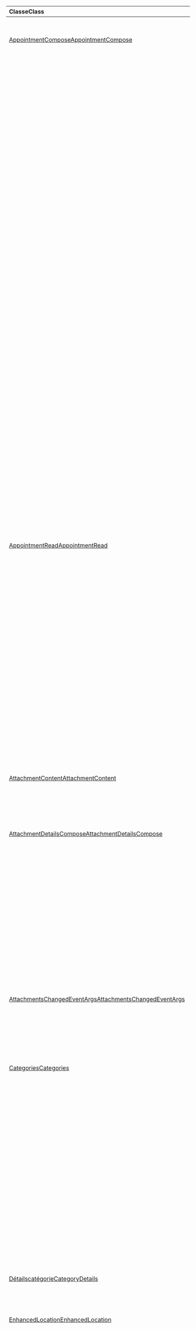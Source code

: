 | <span data-ttu-id="74050-101">Classe</span><span class="sxs-lookup"><span data-stu-id="74050-101">Class</span></span> | <span data-ttu-id="74050-102">Champs</span><span class="sxs-lookup"><span data-stu-id="74050-102">Fields</span></span> | <span data-ttu-id="74050-103">Description</span><span class="sxs-lookup"><span data-stu-id="74050-103">Description</span></span> |
|:---|:---|:---|
|[<span data-ttu-id="74050-104">AppointmentCompose</span><span class="sxs-lookup"><span data-stu-id="74050-104">AppointmentCompose</span></span>](/javascript/api/outlook/outlook.appointmentcompose)|[<span data-ttu-id="74050-105">addFileAttachmentFromBase64Async(base64File: string, attachmentName: string, callback?: (asyncResult: Office.AsyncResult <string> ) => void)</span><span class="sxs-lookup"><span data-stu-id="74050-105">addFileAttachmentFromBase64Async(base64File: string, attachmentName: string, callback?: (asyncResult: Office.AsyncResult<string>) => void)</span></span>](/javascript/api/outlook/outlook.appointmentcompose#addfileattachmentfrombase64async-base64file--attachmentname--callback--asyncresult-)|<span data-ttu-id="74050-106">Ajoute un fichier à un message ou un rendez-vous en pièce jointe.</span><span class="sxs-lookup"><span data-stu-id="74050-106">Adds a file to a message or appointment as an attachment.</span></span>|
||[<span data-ttu-id="74050-107">addFileAttachmentFromBase64Async(base64File: string, attachmentName: string, options: Office.AsyncContextOptions & { isInline: boolean }, callback?: (asyncResult: Office.AsyncResult <string> ) => void)</span><span class="sxs-lookup"><span data-stu-id="74050-107">addFileAttachmentFromBase64Async(base64File: string, attachmentName: string, options: Office.AsyncContextOptions &  { isInline: boolean }, callback?: (asyncResult: Office.AsyncResult<string>) => void)</span></span>](/javascript/api/outlook/outlook.appointmentcompose#addfileattachmentfrombase64async-base64file--attachmentname--options--isinline--callback--asyncresult-)|<span data-ttu-id="74050-108">Ajoute un fichier à un message ou un rendez-vous en pièce jointe.</span><span class="sxs-lookup"><span data-stu-id="74050-108">Adds a file to a message or appointment as an attachment.</span></span>|
||[<span data-ttu-id="74050-109">categories</span><span class="sxs-lookup"><span data-stu-id="74050-109">categories</span></span>](/javascript/api/outlook/outlook.appointmentcompose#categories)|<span data-ttu-id="74050-110">Obtient un objet qui fournit des méthodes pour gérer les catégories de l’élément.</span><span class="sxs-lookup"><span data-stu-id="74050-110">Gets an object that provides methods for managing the item's categories.</span></span>|
||[<span data-ttu-id="74050-111">enhancedLocation</span><span class="sxs-lookup"><span data-stu-id="74050-111">enhancedLocation</span></span>](/javascript/api/outlook/outlook.appointmentcompose#enhancedlocation)|<span data-ttu-id="74050-112">Obtient ou définit les emplacements du rendez-vous.</span><span class="sxs-lookup"><span data-stu-id="74050-112">Gets or sets the locations of the appointment.</span></span>|
||[<span data-ttu-id="74050-113">getAttachmentContentAsync(attachmentId: string, callback?: (asyncResult: Office.AsyncResult <AttachmentContent> ) => void)</span><span class="sxs-lookup"><span data-stu-id="74050-113">getAttachmentContentAsync(attachmentId: string, callback?: (asyncResult: Office.AsyncResult<AttachmentContent>) => void)</span></span>](/javascript/api/outlook/outlook.appointmentcompose#getattachmentcontentasync-attachmentid--callback--asyncresult-)|<span data-ttu-id="74050-114">Obtient une pièce jointe d’un message ou d’un rendez-vous et la renvoie en tant `AttachmentContent` qu’objet.</span><span class="sxs-lookup"><span data-stu-id="74050-114">Gets an attachment from a message or appointment and returns it as an `AttachmentContent` object.</span></span>|
||[<span data-ttu-id="74050-115">getAttachmentContentAsync(attachmentId: string, options: Office.AsyncContextOptions, callback?: (asyncResult: Office.AsyncResult <AttachmentContent> ) => void)</span><span class="sxs-lookup"><span data-stu-id="74050-115">getAttachmentContentAsync(attachmentId: string, options: Office.AsyncContextOptions, callback?: (asyncResult: Office.AsyncResult<AttachmentContent>) => void)</span></span>](/javascript/api/outlook/outlook.appointmentcompose#getattachmentcontentasync-attachmentid--options--callback--asyncresult-)|<span data-ttu-id="74050-116">Obtient une pièce jointe d’un message ou d’un rendez-vous et la renvoie en tant `AttachmentContent` qu’objet.</span><span class="sxs-lookup"><span data-stu-id="74050-116">Gets an attachment from a message or appointment and returns it as an `AttachmentContent` object.</span></span>|
||<span data-ttu-id="74050-117">[getAttachmentsAsync(callback?: (asyncResult: Office.AsyncResult<AttachmentDetailsCompose[]>) => void)](/javascript/api/outlook/outlook.appointmentcompose#getattachmentsasync-callback--asyncresult-)</span><span class="sxs-lookup"><span data-stu-id="74050-117">[getAttachmentsAsync(callback?: (asyncResult: Office.AsyncResult<AttachmentDetailsCompose[]>) => void)](/javascript/api/outlook/outlook.appointmentcompose#getattachmentsasync-callback--asyncresult-)</span></span>|<span data-ttu-id="74050-118">Obtient les pièces jointes de l’élément en tant que tableau.</span><span class="sxs-lookup"><span data-stu-id="74050-118">Gets the item's attachments as an array.</span></span>|
||<span data-ttu-id="74050-119">[getAttachmentsAsync(options: Office.AsyncContextOptions, callback?: (asyncResult: Office.AsyncResult<AttachmentDetailsCompose[]>) => void)](/javascript/api/outlook/outlook.appointmentcompose#getattachmentsasync-options--callback--asyncresult-)</span><span class="sxs-lookup"><span data-stu-id="74050-119">[getAttachmentsAsync(options: Office.AsyncContextOptions, callback?: (asyncResult: Office.AsyncResult<AttachmentDetailsCompose[]>) => void)](/javascript/api/outlook/outlook.appointmentcompose#getattachmentsasync-options--callback--asyncresult-)</span></span>|<span data-ttu-id="74050-120">Obtient les pièces jointes de l’élément en tant que tableau.</span><span class="sxs-lookup"><span data-stu-id="74050-120">Gets the item's attachments as an array.</span></span>|
||[<span data-ttu-id="74050-121">getItemIdAsync(callback: (asyncResult: Office.AsyncResult <string> ) => void)</span><span class="sxs-lookup"><span data-stu-id="74050-121">getItemIdAsync(callback: (asyncResult: Office.AsyncResult<string>) => void)</span></span>](/javascript/api/outlook/outlook.appointmentcompose#getitemidasync-callback--asyncresult-)|<span data-ttu-id="74050-122">Obtient de manière asynchrone l’ID d’un élément enregistré.</span><span class="sxs-lookup"><span data-stu-id="74050-122">Asynchronously gets the ID of a saved item.</span></span>|
||[<span data-ttu-id="74050-123">getItemIdAsync(options: Office.AsyncContextOptions, callback: (asyncResult: Office.AsyncResult <string> ) => void)</span><span class="sxs-lookup"><span data-stu-id="74050-123">getItemIdAsync(options: Office.AsyncContextOptions, callback: (asyncResult: Office.AsyncResult<string>) => void)</span></span>](/javascript/api/outlook/outlook.appointmentcompose#getitemidasync-options--callback--asyncresult-)|<span data-ttu-id="74050-124">Obtient de manière asynchrone l’ID d’un élément enregistré.</span><span class="sxs-lookup"><span data-stu-id="74050-124">Asynchronously gets the ID of a saved item.</span></span>|
||[<span data-ttu-id="74050-125">getSharedPropertiesAsync(callback: (asyncResult: Office.AsyncResult <SharedProperties> ) => void)</span><span class="sxs-lookup"><span data-stu-id="74050-125">getSharedPropertiesAsync(callback: (asyncResult: Office.AsyncResult<SharedProperties>) => void)</span></span>](/javascript/api/outlook/outlook.appointmentcompose#getsharedpropertiesasync-callback--asyncresult-)|<span data-ttu-id="74050-126">Obtient les propriétés d’un rendez-vous ou d’un message dans un dossier partagé.</span><span class="sxs-lookup"><span data-stu-id="74050-126">Gets the properties of an appointment or message in a shared folder.</span></span>|
||[<span data-ttu-id="74050-127">getSharedPropertiesAsync(options: Office.AsyncContextOptions, callback: (asyncResult: Office.AsyncResult <SharedProperties> ) => void)</span><span class="sxs-lookup"><span data-stu-id="74050-127">getSharedPropertiesAsync(options: Office.AsyncContextOptions, callback: (asyncResult: Office.AsyncResult<SharedProperties>) => void)</span></span>](/javascript/api/outlook/outlook.appointmentcompose#getsharedpropertiesasync-options--callback--asyncresult-)|<span data-ttu-id="74050-128">Obtient les propriétés d’un rendez-vous ou d’un message dans un dossier partagé.</span><span class="sxs-lookup"><span data-stu-id="74050-128">Gets the properties of an appointment or message in a shared folder.</span></span>|
|[<span data-ttu-id="74050-129">AppointmentRead</span><span class="sxs-lookup"><span data-stu-id="74050-129">AppointmentRead</span></span>](/javascript/api/outlook/outlook.appointmentread)|[<span data-ttu-id="74050-130">categories</span><span class="sxs-lookup"><span data-stu-id="74050-130">categories</span></span>](/javascript/api/outlook/outlook.appointmentread#categories)|<span data-ttu-id="74050-131">Obtient un objet qui fournit des méthodes pour gérer les catégories de l’élément.</span><span class="sxs-lookup"><span data-stu-id="74050-131">Gets an object that provides methods for managing the item's categories.</span></span>|
||[<span data-ttu-id="74050-132">enhancedLocation</span><span class="sxs-lookup"><span data-stu-id="74050-132">enhancedLocation</span></span>](/javascript/api/outlook/outlook.appointmentread#enhancedlocation)|<span data-ttu-id="74050-133">Obtient les emplacements d’un rendez-vous.</span><span class="sxs-lookup"><span data-stu-id="74050-133">Gets the locations of an appointment.</span></span>|
||[<span data-ttu-id="74050-134">getAttachmentContentAsync(attachmentId: string, callback?: (asyncResult: Office.AsyncResult <AttachmentContent> ) => void)</span><span class="sxs-lookup"><span data-stu-id="74050-134">getAttachmentContentAsync(attachmentId: string, callback?: (asyncResult: Office.AsyncResult<AttachmentContent>) => void)</span></span>](/javascript/api/outlook/outlook.appointmentread#getattachmentcontentasync-attachmentid--callback--asyncresult-)|<span data-ttu-id="74050-135">Obtient une pièce jointe d’un message ou d’un rendez-vous et la renvoie en tant `AttachmentContent` qu’objet.</span><span class="sxs-lookup"><span data-stu-id="74050-135">Gets an attachment from a message or appointment and returns it as an `AttachmentContent` object.</span></span>|
||[<span data-ttu-id="74050-136">getAttachmentContentAsync(attachmentId: string, options: Office.AsyncContextOptions, callback?: (asyncResult: Office.AsyncResult <AttachmentContent> ) => void)</span><span class="sxs-lookup"><span data-stu-id="74050-136">getAttachmentContentAsync(attachmentId: string, options: Office.AsyncContextOptions, callback?: (asyncResult: Office.AsyncResult<AttachmentContent>) => void)</span></span>](/javascript/api/outlook/outlook.appointmentread#getattachmentcontentasync-attachmentid--options--callback--asyncresult-)|<span data-ttu-id="74050-137">Obtient une pièce jointe d’un message ou d’un rendez-vous et la renvoie en tant `AttachmentContent` qu’objet.</span><span class="sxs-lookup"><span data-stu-id="74050-137">Gets an attachment from a message or appointment and returns it as an `AttachmentContent` object.</span></span>|
||[<span data-ttu-id="74050-138">getSharedPropertiesAsync(callback: (asyncResult: Office.AsyncResult <SharedProperties> ) => void)</span><span class="sxs-lookup"><span data-stu-id="74050-138">getSharedPropertiesAsync(callback: (asyncResult: Office.AsyncResult<SharedProperties>) => void)</span></span>](/javascript/api/outlook/outlook.appointmentread#getsharedpropertiesasync-callback--asyncresult-)|<span data-ttu-id="74050-139">Obtient les propriétés d’un rendez-vous ou d’un message dans un dossier partagé.</span><span class="sxs-lookup"><span data-stu-id="74050-139">Gets the properties of an appointment or message in a shared folder.</span></span>|
||[<span data-ttu-id="74050-140">getSharedPropertiesAsync(options: Office.AsyncContextOptions, callback: (asyncResult: Office.AsyncResult <SharedProperties> ) => void)</span><span class="sxs-lookup"><span data-stu-id="74050-140">getSharedPropertiesAsync(options: Office.AsyncContextOptions, callback: (asyncResult: Office.AsyncResult<SharedProperties>) => void)</span></span>](/javascript/api/outlook/outlook.appointmentread#getsharedpropertiesasync-options--callback--asyncresult-)|<span data-ttu-id="74050-141">Obtient les propriétés d’un rendez-vous ou d’un message dans un dossier partagé.</span><span class="sxs-lookup"><span data-stu-id="74050-141">Gets the properties of an appointment or message in a shared folder.</span></span>|
|[<span data-ttu-id="74050-142">AttachmentContent</span><span class="sxs-lookup"><span data-stu-id="74050-142">AttachmentContent</span></span>](/javascript/api/outlook/outlook.attachmentcontent)|[<span data-ttu-id="74050-143">content</span><span class="sxs-lookup"><span data-stu-id="74050-143">content</span></span>](/javascript/api/outlook/outlook.attachmentcontent#content)|<span data-ttu-id="74050-144">Contenu d’une pièce jointe sous la mesure d’une chaîne.</span><span class="sxs-lookup"><span data-stu-id="74050-144">The content of an attachment as a string.</span></span>|
||[<span data-ttu-id="74050-145">format</span><span class="sxs-lookup"><span data-stu-id="74050-145">format</span></span>](/javascript/api/outlook/outlook.attachmentcontent#format)|<span data-ttu-id="74050-146">Format de chaîne à utiliser pour le contenu d’une pièce jointe.</span><span class="sxs-lookup"><span data-stu-id="74050-146">The string format to use for an attachment's content.</span></span>|
|[<span data-ttu-id="74050-147">AttachmentDetailsCompose</span><span class="sxs-lookup"><span data-stu-id="74050-147">AttachmentDetailsCompose</span></span>](/javascript/api/outlook/outlook.attachmentdetailscompose)|[<span data-ttu-id="74050-148">attachmentType</span><span class="sxs-lookup"><span data-stu-id="74050-148">attachmentType</span></span>](/javascript/api/outlook/outlook.attachmentdetailscompose#attachmenttype)|<span data-ttu-id="74050-149">Obtient une valeur qui indique le type d’une pièce jointe.</span><span class="sxs-lookup"><span data-stu-id="74050-149">Gets a value that indicates the type of an attachment.</span></span>|
||[<span data-ttu-id="74050-150">id</span><span class="sxs-lookup"><span data-stu-id="74050-150">id</span></span>](/javascript/api/outlook/outlook.attachmentdetailscompose#id)|<span data-ttu-id="74050-151">Obtient l’index de la pièce jointe.</span><span class="sxs-lookup"><span data-stu-id="74050-151">Gets the index of the attachment.</span></span>|
||[<span data-ttu-id="74050-152">isInline</span><span class="sxs-lookup"><span data-stu-id="74050-152">isInline</span></span>](/javascript/api/outlook/outlook.attachmentdetailscompose#isinline)|<span data-ttu-id="74050-153">Obtient une valeur indiquant si la pièce jointe doit être affichée dans le corps de l’élément.</span><span class="sxs-lookup"><span data-stu-id="74050-153">Gets a value that indicates whether the attachment should be displayed in the body of the item.</span></span>|
||[<span data-ttu-id="74050-154">name</span><span class="sxs-lookup"><span data-stu-id="74050-154">name</span></span>](/javascript/api/outlook/outlook.attachmentdetailscompose#name)|<span data-ttu-id="74050-155">Obtient le nom de la pièce jointe.</span><span class="sxs-lookup"><span data-stu-id="74050-155">Gets the name of the attachment.</span></span>|
||[<span data-ttu-id="74050-156">size</span><span class="sxs-lookup"><span data-stu-id="74050-156">size</span></span>](/javascript/api/outlook/outlook.attachmentdetailscompose#size)|<span data-ttu-id="74050-157">Obtient la taille de la pièce jointe en octets.</span><span class="sxs-lookup"><span data-stu-id="74050-157">Gets the size of the attachment in bytes.</span></span>|
||[<span data-ttu-id="74050-158">url</span><span class="sxs-lookup"><span data-stu-id="74050-158">url</span></span>](/javascript/api/outlook/outlook.attachmentdetailscompose#url)|<span data-ttu-id="74050-159">Obtient l’URL de la pièce jointe si son type est `MailboxEnums.AttachmentType.Cloud` .</span><span class="sxs-lookup"><span data-stu-id="74050-159">Gets the url of the attachment if its type is `MailboxEnums.AttachmentType.Cloud`.</span></span>|
|[<span data-ttu-id="74050-160">AttachmentsChangedEventArgs</span><span class="sxs-lookup"><span data-stu-id="74050-160">AttachmentsChangedEventArgs</span></span>](/javascript/api/outlook/outlook.attachmentschangedeventargs)|[<span data-ttu-id="74050-161">attachmentDetails</span><span class="sxs-lookup"><span data-stu-id="74050-161">attachmentDetails</span></span>](/javascript/api/outlook/outlook.attachmentschangedeventargs#attachmentdetails)||
||[<span data-ttu-id="74050-162">attachmentStatus</span><span class="sxs-lookup"><span data-stu-id="74050-162">attachmentStatus</span></span>](/javascript/api/outlook/outlook.attachmentschangedeventargs#attachmentstatus)|<span data-ttu-id="74050-163">Obtient si les pièces jointes ont été ajoutées ou supprimées.</span><span class="sxs-lookup"><span data-stu-id="74050-163">Gets whether the attachments were added or removed.</span></span>|
||[<span data-ttu-id="74050-164">type</span><span class="sxs-lookup"><span data-stu-id="74050-164">type</span></span>](/javascript/api/outlook/outlook.attachmentschangedeventargs#type)|<span data-ttu-id="74050-165">Obtient le type de l’événement.</span><span class="sxs-lookup"><span data-stu-id="74050-165">Gets the type of the event.</span></span>|
|[<span data-ttu-id="74050-166">Categories</span><span class="sxs-lookup"><span data-stu-id="74050-166">Categories</span></span>](/javascript/api/outlook/outlook.categories)|<span data-ttu-id="74050-167">[addAsync(categories: string[], callback?: (asyncResult: Office.AsyncResult <void> ) => void)](/javascript/api/outlook/outlook.categories#addasync-categories--callback--asyncresult-)</span><span class="sxs-lookup"><span data-stu-id="74050-167">[addAsync(categories: string[], callback?: (asyncResult: Office.AsyncResult<void>) => void)](/javascript/api/outlook/outlook.categories#addasync-categories--callback--asyncresult-)</span></span>|<span data-ttu-id="74050-168">Ajoute des catégories à un élément.</span><span class="sxs-lookup"><span data-stu-id="74050-168">Adds categories to an item.</span></span>|
||<span data-ttu-id="74050-169">[addAsync(categories: string[], options: Office.AsyncContextOptions, callback?: (asyncResult: Office.AsyncResult <void> ) => void)](/javascript/api/outlook/outlook.categories#addasync-categories--options--callback--asyncresult-)</span><span class="sxs-lookup"><span data-stu-id="74050-169">[addAsync(categories: string[], options: Office.AsyncContextOptions, callback?: (asyncResult: Office.AsyncResult<void>) => void)](/javascript/api/outlook/outlook.categories#addasync-categories--options--callback--asyncresult-)</span></span>|<span data-ttu-id="74050-170">Ajoute des catégories à un élément.</span><span class="sxs-lookup"><span data-stu-id="74050-170">Adds categories to an item.</span></span>|
||<span data-ttu-id="74050-171">[getAsync(callback: (asyncResult: Office.AsyncResult<CategoryDetails[]>) => void)](/javascript/api/outlook/outlook.categories#getasync-callback--asyncresult-)</span><span class="sxs-lookup"><span data-stu-id="74050-171">[getAsync(callback: (asyncResult: Office.AsyncResult<CategoryDetails[]>) => void)](/javascript/api/outlook/outlook.categories#getasync-callback--asyncresult-)</span></span>|<span data-ttu-id="74050-172">Obtient les catégories d’un élément.</span><span class="sxs-lookup"><span data-stu-id="74050-172">Gets an item's categories.</span></span>|
||<span data-ttu-id="74050-173">[getAsync(options: Office.AsyncContextOptions, callback: (asyncResult: Office.AsyncResult<CategoryDetails[]>) => void)](/javascript/api/outlook/outlook.categories#getasync-options--callback--asyncresult-)</span><span class="sxs-lookup"><span data-stu-id="74050-173">[getAsync(options: Office.AsyncContextOptions, callback: (asyncResult: Office.AsyncResult<CategoryDetails[]>) => void)](/javascript/api/outlook/outlook.categories#getasync-options--callback--asyncresult-)</span></span>|<span data-ttu-id="74050-174">Obtient les catégories d’un élément.</span><span class="sxs-lookup"><span data-stu-id="74050-174">Gets an item's categories.</span></span>|
||<span data-ttu-id="74050-175">[removeAsync(categories: string[], callback?: (asyncResult: Office.AsyncResult <void> ) => void)](/javascript/api/outlook/outlook.categories#removeasync-categories--callback--asyncresult-)</span><span class="sxs-lookup"><span data-stu-id="74050-175">[removeAsync(categories: string[], callback?: (asyncResult: Office.AsyncResult<void>) => void)](/javascript/api/outlook/outlook.categories#removeasync-categories--callback--asyncresult-)</span></span>|<span data-ttu-id="74050-176">Supprime les catégories d’un élément.</span><span class="sxs-lookup"><span data-stu-id="74050-176">Removes categories from an item.</span></span>|
||<span data-ttu-id="74050-177">[removeAsync(categories: string[], options: Office.AsyncContextOptions, callback?: (asyncResult: Office.AsyncResult <void> ) => void)](/javascript/api/outlook/outlook.categories#removeasync-categories--options--callback--asyncresult-)</span><span class="sxs-lookup"><span data-stu-id="74050-177">[removeAsync(categories: string[], options: Office.AsyncContextOptions, callback?: (asyncResult: Office.AsyncResult<void>) => void)](/javascript/api/outlook/outlook.categories#removeasync-categories--options--callback--asyncresult-)</span></span>|<span data-ttu-id="74050-178">Supprime les catégories d’un élément.</span><span class="sxs-lookup"><span data-stu-id="74050-178">Removes categories from an item.</span></span>|
|[<span data-ttu-id="74050-179">Détailscatégorie</span><span class="sxs-lookup"><span data-stu-id="74050-179">CategoryDetails</span></span>](/javascript/api/outlook/outlook.categorydetails)|[<span data-ttu-id="74050-180">color</span><span class="sxs-lookup"><span data-stu-id="74050-180">color</span></span>](/javascript/api/outlook/outlook.categorydetails#color)|<span data-ttu-id="74050-181">Couleur de la catégorie.</span><span class="sxs-lookup"><span data-stu-id="74050-181">The color of the category.</span></span>|
||[<span data-ttu-id="74050-182">displayName</span><span class="sxs-lookup"><span data-stu-id="74050-182">displayName</span></span>](/javascript/api/outlook/outlook.categorydetails#displayname)|<span data-ttu-id="74050-183">Nom de la catégorie.</span><span class="sxs-lookup"><span data-stu-id="74050-183">The name of the category.</span></span>|
|[<span data-ttu-id="74050-184">EnhancedLocation</span><span class="sxs-lookup"><span data-stu-id="74050-184">EnhancedLocation</span></span>](/javascript/api/outlook/outlook.enhancedlocation)|<span data-ttu-id="74050-185">[addAsync(locationIdentifiers: LocationIdentifier[], callback?: (asyncResult: Office.AsyncResult <void> ) => void)](/javascript/api/outlook/outlook.enhancedlocation#addasync-locationidentifiers--callback--asyncresult-)</span><span class="sxs-lookup"><span data-stu-id="74050-185">[addAsync(locationIdentifiers: LocationIdentifier[], callback?: (asyncResult: Office.AsyncResult<void>) => void)](/javascript/api/outlook/outlook.enhancedlocation#addasync-locationidentifiers--callback--asyncresult-)</span></span>|<span data-ttu-id="74050-186">S’ajoute à l’ensemble des emplacements associés au rendez-vous.</span><span class="sxs-lookup"><span data-stu-id="74050-186">Adds to the set of locations associated with the appointment.</span></span>|
||<span data-ttu-id="74050-187">[addAsync(locationIdentifiers: LocationIdentifier[], options: Office.AsyncContextOptions, callback?: (asyncResult: Office.AsyncResult <void> ) => void)](/javascript/api/outlook/outlook.enhancedlocation#addasync-locationidentifiers--options--callback--asyncresult-)</span><span class="sxs-lookup"><span data-stu-id="74050-187">[addAsync(locationIdentifiers: LocationIdentifier[], options: Office.AsyncContextOptions, callback?: (asyncResult: Office.AsyncResult<void>) => void)](/javascript/api/outlook/outlook.enhancedlocation#addasync-locationidentifiers--options--callback--asyncresult-)</span></span>|<span data-ttu-id="74050-188">S’ajoute à l’ensemble des emplacements associés au rendez-vous.</span><span class="sxs-lookup"><span data-stu-id="74050-188">Adds to the set of locations associated with the appointment.</span></span>|
||<span data-ttu-id="74050-189">[getAsync(callback?: (asyncResult: Office.AsyncResult<LocationDetails[]>) => void)](/javascript/api/outlook/outlook.enhancedlocation#getasync-callback--asyncresult-)</span><span class="sxs-lookup"><span data-stu-id="74050-189">[getAsync(callback?: (asyncResult: Office.AsyncResult<LocationDetails[]>) => void)](/javascript/api/outlook/outlook.enhancedlocation#getasync-callback--asyncresult-)</span></span>|<span data-ttu-id="74050-190">Obtient l’ensemble des emplacements associés au rendez-vous.</span><span class="sxs-lookup"><span data-stu-id="74050-190">Gets the set of locations associated with the appointment.</span></span>|
||<span data-ttu-id="74050-191">[getAsync(options: Office.AsyncContextOptions, callback?: (asyncResult: Office.AsyncResult<LocationDetails[]>) => void)](/javascript/api/outlook/outlook.enhancedlocation#getasync-options--callback--asyncresult-)</span><span class="sxs-lookup"><span data-stu-id="74050-191">[getAsync(options: Office.AsyncContextOptions, callback?: (asyncResult: Office.AsyncResult<LocationDetails[]>) => void)](/javascript/api/outlook/outlook.enhancedlocation#getasync-options--callback--asyncresult-)</span></span>|<span data-ttu-id="74050-192">Obtient l’ensemble des emplacements associés au rendez-vous.</span><span class="sxs-lookup"><span data-stu-id="74050-192">Gets the set of locations associated with the appointment.</span></span>|
||<span data-ttu-id="74050-193">[removeAsync(locationIdentifiers: LocationIdentifier[], callback?: (asyncResult: Office.AsyncResult <void> ) => void)](/javascript/api/outlook/outlook.enhancedlocation#removeasync-locationidentifiers--callback--asyncresult-)</span><span class="sxs-lookup"><span data-stu-id="74050-193">[removeAsync(locationIdentifiers: LocationIdentifier[], callback?: (asyncResult: Office.AsyncResult<void>) => void)](/javascript/api/outlook/outlook.enhancedlocation#removeasync-locationidentifiers--callback--asyncresult-)</span></span>|<span data-ttu-id="74050-194">Supprime l’ensemble des emplacements associés au rendez-vous.</span><span class="sxs-lookup"><span data-stu-id="74050-194">Removes the set of locations associated with the appointment.</span></span>|
||<span data-ttu-id="74050-195">[removeAsync(locationIdentifiers: LocationIdentifier[], options: Office.AsyncContextOptions, callback?: (asyncResult: Office.AsyncResult <void> ) => void)](/javascript/api/outlook/outlook.enhancedlocation#removeasync-locationidentifiers--options--callback--asyncresult-)</span><span class="sxs-lookup"><span data-stu-id="74050-195">[removeAsync(locationIdentifiers: LocationIdentifier[], options: Office.AsyncContextOptions, callback?: (asyncResult: Office.AsyncResult<void>) => void)](/javascript/api/outlook/outlook.enhancedlocation#removeasync-locationidentifiers--options--callback--asyncresult-)</span></span>|<span data-ttu-id="74050-196">Supprime l’ensemble des emplacements associés au rendez-vous.</span><span class="sxs-lookup"><span data-stu-id="74050-196">Removes the set of locations associated with the appointment.</span></span>|
|[<span data-ttu-id="74050-197">EnhancedLocationsChangedEventArgs</span><span class="sxs-lookup"><span data-stu-id="74050-197">EnhancedLocationsChangedEventArgs</span></span>](/javascript/api/outlook/outlook.enhancedlocationschangedeventargs)|[<span data-ttu-id="74050-198">enhancedLocations</span><span class="sxs-lookup"><span data-stu-id="74050-198">enhancedLocations</span></span>](/javascript/api/outlook/outlook.enhancedlocationschangedeventargs#enhancedlocations)|<span data-ttu-id="74050-199">Obtient l’ensemble des emplacements améliorés.</span><span class="sxs-lookup"><span data-stu-id="74050-199">Gets the set of enhanced locations.</span></span>|
||[<span data-ttu-id="74050-200">type</span><span class="sxs-lookup"><span data-stu-id="74050-200">type</span></span>](/javascript/api/outlook/outlook.enhancedlocationschangedeventargs#type)|<span data-ttu-id="74050-201">Obtient le type de l’événement.</span><span class="sxs-lookup"><span data-stu-id="74050-201">Gets the type of the event.</span></span>|
|[<span data-ttu-id="74050-202">InternetHeaders</span><span class="sxs-lookup"><span data-stu-id="74050-202">InternetHeaders</span></span>](/javascript/api/outlook/outlook.internetheaders)|<span data-ttu-id="74050-203">[getAsync(names: string[], callback?: (asyncResult: Office.AsyncResult <InternetHeaders> ) => void)](/javascript/api/outlook/outlook.internetheaders#getasync-names--callback--asyncresult-)</span><span class="sxs-lookup"><span data-stu-id="74050-203">[getAsync(names: string[], callback?: (asyncResult: Office.AsyncResult<InternetHeaders>) => void)](/javascript/api/outlook/outlook.internetheaders#getasync-names--callback--asyncresult-)</span></span>|<span data-ttu-id="74050-204">Étant donné un tableau de noms d’en-têtes Internet, cette méthode renvoie un dictionnaire contenant ces en-têtes Internet et leurs valeurs.</span><span class="sxs-lookup"><span data-stu-id="74050-204">Given an array of internet header names, this method returns a dictionary containing those internet headers and their values.</span></span>|
||<span data-ttu-id="74050-205">[getAsync(names: string[], options: Office.AsyncContextOptions, callback?: (asyncResult: Office.AsyncResult <InternetHeaders> ) => void)](/javascript/api/outlook/outlook.internetheaders#getasync-names--options--callback--asyncresult-)</span><span class="sxs-lookup"><span data-stu-id="74050-205">[getAsync(names: string[], options: Office.AsyncContextOptions, callback?: (asyncResult: Office.AsyncResult<InternetHeaders>) => void)](/javascript/api/outlook/outlook.internetheaders#getasync-names--options--callback--asyncresult-)</span></span>|<span data-ttu-id="74050-206">Étant donné un tableau de noms d’en-têtes Internet, cette méthode renvoie un dictionnaire contenant ces en-têtes Internet et leurs valeurs.</span><span class="sxs-lookup"><span data-stu-id="74050-206">Given an array of internet header names, this method returns a dictionary containing those internet headers and their values.</span></span>|
||<span data-ttu-id="74050-207">[removeAsync(names: string[], callback?: (asyncResult: Office.AsyncResult <InternetHeaders> ) => void)](/javascript/api/outlook/outlook.internetheaders#removeasync-names--callback--asyncresult-)</span><span class="sxs-lookup"><span data-stu-id="74050-207">[removeAsync(names: string[], callback?: (asyncResult: Office.AsyncResult<InternetHeaders>) => void)](/javascript/api/outlook/outlook.internetheaders#removeasync-names--callback--asyncresult-)</span></span>|<span data-ttu-id="74050-208">Étant donné un tableau de noms d’en-têtes Internet, cette méthode supprime les en-têtes spécifiés de la collection d’en-têtes Internet.</span><span class="sxs-lookup"><span data-stu-id="74050-208">Given an array of internet header names, this method removes the specified headers from the internet header collection.</span></span>|
||<span data-ttu-id="74050-209">[removeAsync(names: string[], options: Office.AsyncContextOptions, callback?: (asyncResult: Office.AsyncResult <InternetHeaders> ) => void)](/javascript/api/outlook/outlook.internetheaders#removeasync-names--options--callback--asyncresult-)</span><span class="sxs-lookup"><span data-stu-id="74050-209">[removeAsync(names: string[], options: Office.AsyncContextOptions, callback?: (asyncResult: Office.AsyncResult<InternetHeaders>) => void)](/javascript/api/outlook/outlook.internetheaders#removeasync-names--options--callback--asyncresult-)</span></span>|<span data-ttu-id="74050-210">Étant donné un tableau de noms d’en-têtes Internet, cette méthode supprime les en-têtes spécifiés de la collection d’en-têtes Internet.</span><span class="sxs-lookup"><span data-stu-id="74050-210">Given an array of internet header names, this method removes the specified headers from the internet header collection.</span></span>|
||[<span data-ttu-id="74050-211">setAsync(headers: Object, callback?: (asyncResult: Office.AsyncResult <void> ) => void)</span><span class="sxs-lookup"><span data-stu-id="74050-211">setAsync(headers: Object, callback?: (asyncResult: Office.AsyncResult<void>) => void)</span></span>](/javascript/api/outlook/outlook.internetheaders#setasync-headers--callback--asyncresult-)|<span data-ttu-id="74050-212">Définit les en-têtes Internet spécifiés sur les valeurs spécifiées.</span><span class="sxs-lookup"><span data-stu-id="74050-212">Sets the specified internet headers to the specified values.</span></span>|
||[<span data-ttu-id="74050-213">setAsync(headers: Object, options: Office.AsyncContextOptions, callback?: (asyncResult: Office.AsyncResult <void> ) => void)</span><span class="sxs-lookup"><span data-stu-id="74050-213">setAsync(headers: Object, options: Office.AsyncContextOptions, callback?: (asyncResult: Office.AsyncResult<void>) => void)</span></span>](/javascript/api/outlook/outlook.internetheaders#setasync-headers--options--callback--asyncresult-)|<span data-ttu-id="74050-214">Définit les en-têtes Internet spécifiés sur les valeurs spécifiées.</span><span class="sxs-lookup"><span data-stu-id="74050-214">Sets the specified internet headers to the specified values.</span></span>|
|[<span data-ttu-id="74050-215">LocationDetails</span><span class="sxs-lookup"><span data-stu-id="74050-215">LocationDetails</span></span>](/javascript/api/outlook/outlook.locationdetails)|[<span data-ttu-id="74050-216">displayName</span><span class="sxs-lookup"><span data-stu-id="74050-216">displayName</span></span>](/javascript/api/outlook/outlook.locationdetails#displayname)|<span data-ttu-id="74050-217">Nom complet de l’emplacement.</span><span class="sxs-lookup"><span data-stu-id="74050-217">The location's display name.</span></span>|
||[<span data-ttu-id="74050-218">emailAddress</span><span class="sxs-lookup"><span data-stu-id="74050-218">emailAddress</span></span>](/javascript/api/outlook/outlook.locationdetails#emailaddress)|<span data-ttu-id="74050-219">Adresse de messagerie associée à l’emplacement.</span><span class="sxs-lookup"><span data-stu-id="74050-219">The email address associated with the location.</span></span>|
||[<span data-ttu-id="74050-220">locationIdentifier</span><span class="sxs-lookup"><span data-stu-id="74050-220">locationIdentifier</span></span>](/javascript/api/outlook/outlook.locationdetails#locationidentifier)|<span data-ttu-id="74050-221">`LocationIdentifier`Emplacement.</span><span class="sxs-lookup"><span data-stu-id="74050-221">The `LocationIdentifier` of the location.</span></span>|
|[<span data-ttu-id="74050-222">LocationIdentifier</span><span class="sxs-lookup"><span data-stu-id="74050-222">LocationIdentifier</span></span>](/javascript/api/outlook/outlook.locationidentifier)|[<span data-ttu-id="74050-223">id</span><span class="sxs-lookup"><span data-stu-id="74050-223">id</span></span>](/javascript/api/outlook/outlook.locationidentifier#id)|<span data-ttu-id="74050-224">ID unique de l’emplacement.</span><span class="sxs-lookup"><span data-stu-id="74050-224">The location's unique ID.</span></span>|
||[<span data-ttu-id="74050-225">type</span><span class="sxs-lookup"><span data-stu-id="74050-225">type</span></span>](/javascript/api/outlook/outlook.locationidentifier#type)|<span data-ttu-id="74050-226">Type de l’emplacement.</span><span class="sxs-lookup"><span data-stu-id="74050-226">The location's type.</span></span>|
|[<span data-ttu-id="74050-227">Boîte aux lettres</span><span class="sxs-lookup"><span data-stu-id="74050-227">Mailbox</span></span>](/javascript/api/outlook/outlook.mailbox)|[<span data-ttu-id="74050-228">masterCategories</span><span class="sxs-lookup"><span data-stu-id="74050-228">masterCategories</span></span>](/javascript/api/outlook/outlook.mailbox#mastercategories)|<span data-ttu-id="74050-229">Obtient un objet qui fournit des méthodes pour gérer la liste principale des catégories associée à une boîte aux lettres.</span><span class="sxs-lookup"><span data-stu-id="74050-229">Gets an object that provides methods to manage the categories master list associated with a mailbox.</span></span>|
|[<span data-ttu-id="74050-230">Catégoriesmaître</span><span class="sxs-lookup"><span data-stu-id="74050-230">MasterCategories</span></span>](/javascript/api/outlook/outlook.mastercategories)|<span data-ttu-id="74050-231">[addAsync(categories: CategoryDetails[], callback?: (asyncResult: Office.AsyncResult <void> ) => void)](/javascript/api/outlook/outlook.mastercategories#addasync-categories--callback--asyncresult-)</span><span class="sxs-lookup"><span data-stu-id="74050-231">[addAsync(categories: CategoryDetails[], callback?: (asyncResult: Office.AsyncResult<void>) => void)](/javascript/api/outlook/outlook.mastercategories#addasync-categories--callback--asyncresult-)</span></span>|<span data-ttu-id="74050-232">Ajoute des catégories à la liste principale sur une boîte aux lettres.</span><span class="sxs-lookup"><span data-stu-id="74050-232">Adds categories to the master list on a mailbox.</span></span>|
||<span data-ttu-id="74050-233">[addAsync(categories: CategoryDetails[], options: Office.AsyncContextOptions, callback?: (asyncResult: Office.AsyncResult <void> ) => void)](/javascript/api/outlook/outlook.mastercategories#addasync-categories--options--callback--asyncresult-)</span><span class="sxs-lookup"><span data-stu-id="74050-233">[addAsync(categories: CategoryDetails[], options: Office.AsyncContextOptions, callback?: (asyncResult: Office.AsyncResult<void>) => void)](/javascript/api/outlook/outlook.mastercategories#addasync-categories--options--callback--asyncresult-)</span></span>|<span data-ttu-id="74050-234">Ajoute des catégories à la liste principale sur une boîte aux lettres.</span><span class="sxs-lookup"><span data-stu-id="74050-234">Adds categories to the master list on a mailbox.</span></span>|
||<span data-ttu-id="74050-235">[getAsync(callback: (asyncResult: Office.AsyncResult<CategoryDetails[]>) => void)](/javascript/api/outlook/outlook.mastercategories#getasync-callback--asyncresult-)</span><span class="sxs-lookup"><span data-stu-id="74050-235">[getAsync(callback: (asyncResult: Office.AsyncResult<CategoryDetails[]>) => void)](/javascript/api/outlook/outlook.mastercategories#getasync-callback--asyncresult-)</span></span>|<span data-ttu-id="74050-236">Obtient la liste principale des catégories d’une boîte aux lettres.</span><span class="sxs-lookup"><span data-stu-id="74050-236">Gets the master list of categories on a mailbox.</span></span>|
||<span data-ttu-id="74050-237">[getAsync(options: Office.AsyncContextOptions, callback: (asyncResult: Office.AsyncResult<CategoryDetails[]>) => void)](/javascript/api/outlook/outlook.mastercategories#getasync-options--callback--asyncresult-)</span><span class="sxs-lookup"><span data-stu-id="74050-237">[getAsync(options: Office.AsyncContextOptions, callback: (asyncResult: Office.AsyncResult<CategoryDetails[]>) => void)](/javascript/api/outlook/outlook.mastercategories#getasync-options--callback--asyncresult-)</span></span>|<span data-ttu-id="74050-238">Obtient la liste principale des catégories d’une boîte aux lettres.</span><span class="sxs-lookup"><span data-stu-id="74050-238">Gets the master list of categories on a mailbox.</span></span>|
||<span data-ttu-id="74050-239">[removeAsync(categories: string[], callback?: (asyncResult: Office.AsyncResult <void> ) => void)](/javascript/api/outlook/outlook.mastercategories#removeasync-categories--callback--asyncresult-)</span><span class="sxs-lookup"><span data-stu-id="74050-239">[removeAsync(categories: string[], callback?: (asyncResult: Office.AsyncResult<void>) => void)](/javascript/api/outlook/outlook.mastercategories#removeasync-categories--callback--asyncresult-)</span></span>|<span data-ttu-id="74050-240">Supprime des catégories de la liste principale d’une boîte aux lettres.</span><span class="sxs-lookup"><span data-stu-id="74050-240">Removes categories from the master list on a mailbox.</span></span>|
||<span data-ttu-id="74050-241">[removeAsync(categories: string[], options: Office.AsyncContextOptions, callback?: (asyncResult: Office.AsyncResult <void> ) => void)](/javascript/api/outlook/outlook.mastercategories#removeasync-categories--options--callback--asyncresult-)</span><span class="sxs-lookup"><span data-stu-id="74050-241">[removeAsync(categories: string[], options: Office.AsyncContextOptions, callback?: (asyncResult: Office.AsyncResult<void>) => void)](/javascript/api/outlook/outlook.mastercategories#removeasync-categories--options--callback--asyncresult-)</span></span>|<span data-ttu-id="74050-242">Supprime des catégories de la liste principale d’une boîte aux lettres.</span><span class="sxs-lookup"><span data-stu-id="74050-242">Removes categories from the master list on a mailbox.</span></span>|
|[<span data-ttu-id="74050-243">MessageCompose</span><span class="sxs-lookup"><span data-stu-id="74050-243">MessageCompose</span></span>](/javascript/api/outlook/outlook.messagecompose)|[<span data-ttu-id="74050-244">addFileAttachmentFromBase64Async(base64File: string, attachmentName: string, callback?: (asyncResult: Office.AsyncResult <string> ) => void)</span><span class="sxs-lookup"><span data-stu-id="74050-244">addFileAttachmentFromBase64Async(base64File: string, attachmentName: string, callback?: (asyncResult: Office.AsyncResult<string>) => void)</span></span>](/javascript/api/outlook/outlook.messagecompose#addfileattachmentfrombase64async-base64file--attachmentname--callback--asyncresult-)|<span data-ttu-id="74050-245">Ajoute un fichier à un message ou un rendez-vous en pièce jointe.</span><span class="sxs-lookup"><span data-stu-id="74050-245">Adds a file to a message or appointment as an attachment.</span></span>|
||[<span data-ttu-id="74050-246">addFileAttachmentFromBase64Async(base64File: string, attachmentName: string, options: Office.AsyncContextOptions & { isInline: boolean }, callback?: (asyncResult: Office.AsyncResult <string> ) => void)</span><span class="sxs-lookup"><span data-stu-id="74050-246">addFileAttachmentFromBase64Async(base64File: string, attachmentName: string, options: Office.AsyncContextOptions & { isInline: boolean }, callback?: (asyncResult: Office.AsyncResult<string>) => void)</span></span>](/javascript/api/outlook/outlook.messagecompose#addfileattachmentfrombase64async-base64file--attachmentname--options--isinline--callback--asyncresult-)|<span data-ttu-id="74050-247">Ajoute un fichier à un message ou un rendez-vous en pièce jointe.</span><span class="sxs-lookup"><span data-stu-id="74050-247">Adds a file to a message or appointment as an attachment.</span></span>|
||[<span data-ttu-id="74050-248">categories</span><span class="sxs-lookup"><span data-stu-id="74050-248">categories</span></span>](/javascript/api/outlook/outlook.messagecompose#categories)|<span data-ttu-id="74050-249">Obtient un objet qui fournit des méthodes pour gérer les catégories de l’élément.</span><span class="sxs-lookup"><span data-stu-id="74050-249">Gets an object that provides methods for managing the item's categories.</span></span>|
||[<span data-ttu-id="74050-250">getAttachmentContentAsync(attachmentId: string, callback?: (asyncResult: Office.AsyncResult <AttachmentContent> ) => void)</span><span class="sxs-lookup"><span data-stu-id="74050-250">getAttachmentContentAsync(attachmentId: string, callback?: (asyncResult: Office.AsyncResult<AttachmentContent>) => void)</span></span>](/javascript/api/outlook/outlook.messagecompose#getattachmentcontentasync-attachmentid--callback--asyncresult-)|<span data-ttu-id="74050-251">Obtient une pièce jointe d’un message ou d’un rendez-vous et la renvoie en tant `AttachmentContent` qu’objet.</span><span class="sxs-lookup"><span data-stu-id="74050-251">Gets an attachment from a message or appointment and returns it as an `AttachmentContent` object.</span></span>|
||[<span data-ttu-id="74050-252">getAttachmentContentAsync(attachmentId: string, options: Office.AsyncContextOptions, callback?: (asyncResult: Office.AsyncResult <AttachmentContent> ) => void)</span><span class="sxs-lookup"><span data-stu-id="74050-252">getAttachmentContentAsync(attachmentId: string, options: Office.AsyncContextOptions, callback?: (asyncResult: Office.AsyncResult<AttachmentContent>) => void)</span></span>](/javascript/api/outlook/outlook.messagecompose#getattachmentcontentasync-attachmentid--options--callback--asyncresult-)|<span data-ttu-id="74050-253">Obtient une pièce jointe d’un message ou d’un rendez-vous et la renvoie en tant `AttachmentContent` qu’objet.</span><span class="sxs-lookup"><span data-stu-id="74050-253">Gets an attachment from a message or appointment and returns it as an `AttachmentContent` object.</span></span>|
||<span data-ttu-id="74050-254">[getAttachmentsAsync(callback?: (asyncResult: Office.AsyncResult<AttachmentDetailsCompose[]>) => void)](/javascript/api/outlook/outlook.messagecompose#getattachmentsasync-callback--asyncresult-)</span><span class="sxs-lookup"><span data-stu-id="74050-254">[getAttachmentsAsync(callback?: (asyncResult: Office.AsyncResult<AttachmentDetailsCompose[]>) => void)](/javascript/api/outlook/outlook.messagecompose#getattachmentsasync-callback--asyncresult-)</span></span>|<span data-ttu-id="74050-255">Obtient les pièces jointes de l’élément en tant que tableau.</span><span class="sxs-lookup"><span data-stu-id="74050-255">Gets the item's attachments as an array.</span></span>|
||<span data-ttu-id="74050-256">[getAttachmentsAsync(options: Office.AsyncContextOptions, callback?: (asyncResult: Office.AsyncResult<AttachmentDetailsCompose[]>) => void)](/javascript/api/outlook/outlook.messagecompose#getattachmentsasync-options--callback--asyncresult-)</span><span class="sxs-lookup"><span data-stu-id="74050-256">[getAttachmentsAsync(options: Office.AsyncContextOptions, callback?: (asyncResult: Office.AsyncResult<AttachmentDetailsCompose[]>) => void)](/javascript/api/outlook/outlook.messagecompose#getattachmentsasync-options--callback--asyncresult-)</span></span>|<span data-ttu-id="74050-257">Obtient les pièces jointes de l’élément en tant que tableau.</span><span class="sxs-lookup"><span data-stu-id="74050-257">Gets the item's attachments as an array.</span></span>|
||[<span data-ttu-id="74050-258">getItemIdAsync(callback: (asyncResult: Office.AsyncResult <string> ) => void)</span><span class="sxs-lookup"><span data-stu-id="74050-258">getItemIdAsync(callback: (asyncResult: Office.AsyncResult<string>) => void)</span></span>](/javascript/api/outlook/outlook.messagecompose#getitemidasync-callback--asyncresult-)|<span data-ttu-id="74050-259">Obtient de manière asynchrone l’ID d’un élément enregistré.</span><span class="sxs-lookup"><span data-stu-id="74050-259">Asynchronously gets the ID of a saved item.</span></span>|
||[<span data-ttu-id="74050-260">getItemIdAsync(options: Office.AsyncContextOptions, callback: (asyncResult: Office.AsyncResult <string> ) => void)</span><span class="sxs-lookup"><span data-stu-id="74050-260">getItemIdAsync(options: Office.AsyncContextOptions, callback: (asyncResult: Office.AsyncResult<string>) => void)</span></span>](/javascript/api/outlook/outlook.messagecompose#getitemidasync-options--callback--asyncresult-)|<span data-ttu-id="74050-261">Obtient de manière asynchrone l’ID d’un élément enregistré.</span><span class="sxs-lookup"><span data-stu-id="74050-261">Asynchronously gets the ID of a saved item.</span></span>|
||[<span data-ttu-id="74050-262">getSharedPropertiesAsync(callback: (asyncResult: Office.AsyncResult <SharedProperties> ) => void)</span><span class="sxs-lookup"><span data-stu-id="74050-262">getSharedPropertiesAsync(callback: (asyncResult: Office.AsyncResult<SharedProperties>) => void)</span></span>](/javascript/api/outlook/outlook.messagecompose#getsharedpropertiesasync-callback--asyncresult-)|<span data-ttu-id="74050-263">Obtient les propriétés d’un rendez-vous ou d’un message dans un dossier partagé.</span><span class="sxs-lookup"><span data-stu-id="74050-263">Gets the properties of an appointment or message in a shared folder.</span></span>|
||[<span data-ttu-id="74050-264">getSharedPropertiesAsync(options: Office.AsyncContextOptions, callback: (asyncResult: Office.AsyncResult <SharedProperties> ) => void)</span><span class="sxs-lookup"><span data-stu-id="74050-264">getSharedPropertiesAsync(options: Office.AsyncContextOptions, callback: (asyncResult: Office.AsyncResult<SharedProperties>) => void)</span></span>](/javascript/api/outlook/outlook.messagecompose#getsharedpropertiesasync-options--callback--asyncresult-)|<span data-ttu-id="74050-265">Obtient les propriétés d’un rendez-vous ou d’un message dans un dossier partagé.</span><span class="sxs-lookup"><span data-stu-id="74050-265">Gets the properties of an appointment or message in a shared folder.</span></span>|
||[<span data-ttu-id="74050-266">internetHeaders</span><span class="sxs-lookup"><span data-stu-id="74050-266">internetHeaders</span></span>](/javascript/api/outlook/outlook.messagecompose#internetheaders)|<span data-ttu-id="74050-267">Obtient ou définit les en-têtes Internet personnalisés d’un message.</span><span class="sxs-lookup"><span data-stu-id="74050-267">Gets or sets the custom internet headers of a message.</span></span>|
|[<span data-ttu-id="74050-268">MessageRead</span><span class="sxs-lookup"><span data-stu-id="74050-268">MessageRead</span></span>](/javascript/api/outlook/outlook.messageread)|[<span data-ttu-id="74050-269">categories</span><span class="sxs-lookup"><span data-stu-id="74050-269">categories</span></span>](/javascript/api/outlook/outlook.messageread#categories)|<span data-ttu-id="74050-270">Obtient un objet qui fournit des méthodes pour gérer les catégories de l’élément.</span><span class="sxs-lookup"><span data-stu-id="74050-270">Gets an object that provides methods for managing the item's categories.</span></span>|
||[<span data-ttu-id="74050-271">getAllInternetHeadersAsync(callback?: (asyncResult: Office.AsyncResult <string> ) => void)</span><span class="sxs-lookup"><span data-stu-id="74050-271">getAllInternetHeadersAsync(callback?: (asyncResult: Office.AsyncResult<string>) => void)</span></span>](/javascript/api/outlook/outlook.messageread#getallinternetheadersasync-callback--asyncresult-)|<span data-ttu-id="74050-272">Obtient tous les en-têtes Internet du message sous la mesure d’une chaîne.</span><span class="sxs-lookup"><span data-stu-id="74050-272">Gets all the internet headers for the message as a string.</span></span>|
||[<span data-ttu-id="74050-273">getAllInternetHeadersAsync(options: Office.AsyncContextOptions, callback?: (asyncResult: Office.AsyncResult <string> ) => void)</span><span class="sxs-lookup"><span data-stu-id="74050-273">getAllInternetHeadersAsync(options: Office.AsyncContextOptions, callback?: (asyncResult: Office.AsyncResult<string>) => void)</span></span>](/javascript/api/outlook/outlook.messageread#getallinternetheadersasync-options--callback--asyncresult-)|<span data-ttu-id="74050-274">Obtient tous les en-têtes Internet du message sous la mesure d’une chaîne.</span><span class="sxs-lookup"><span data-stu-id="74050-274">Gets all the internet headers for the message as a string.</span></span>|
||[<span data-ttu-id="74050-275">getAttachmentContentAsync(attachmentId: string, callback?: (asyncResult: Office.AsyncResult <AttachmentContent> ) => void)</span><span class="sxs-lookup"><span data-stu-id="74050-275">getAttachmentContentAsync(attachmentId: string, callback?: (asyncResult: Office.AsyncResult<AttachmentContent>) => void)</span></span>](/javascript/api/outlook/outlook.messageread#getattachmentcontentasync-attachmentid--callback--asyncresult-)|<span data-ttu-id="74050-276">Obtient une pièce jointe d’un message ou d’un rendez-vous et la renvoie en tant `AttachmentContent` qu’objet.</span><span class="sxs-lookup"><span data-stu-id="74050-276">Gets an attachment from a message or appointment and returns it as an `AttachmentContent` object.</span></span>|
||[<span data-ttu-id="74050-277">getAttachmentContentAsync(attachmentId: string, options: Office.AsyncContextOptions, callback?: (asyncResult: Office.AsyncResult <AttachmentContent> ) => void)</span><span class="sxs-lookup"><span data-stu-id="74050-277">getAttachmentContentAsync(attachmentId: string, options: Office.AsyncContextOptions, callback?: (asyncResult: Office.AsyncResult<AttachmentContent>) => void)</span></span>](/javascript/api/outlook/outlook.messageread#getattachmentcontentasync-attachmentid--options--callback--asyncresult-)|<span data-ttu-id="74050-278">Obtient une pièce jointe d’un message ou d’un rendez-vous et la renvoie en tant `AttachmentContent` qu’objet.</span><span class="sxs-lookup"><span data-stu-id="74050-278">Gets an attachment from a message or appointment and returns it as an `AttachmentContent` object.</span></span>|
||[<span data-ttu-id="74050-279">getSharedPropertiesAsync(callback: (asyncResult: Office.AsyncResult <SharedProperties> ) => void)</span><span class="sxs-lookup"><span data-stu-id="74050-279">getSharedPropertiesAsync(callback: (asyncResult: Office.AsyncResult<SharedProperties>) => void)</span></span>](/javascript/api/outlook/outlook.messageread#getsharedpropertiesasync-callback--asyncresult-)|<span data-ttu-id="74050-280">Obtient les propriétés d’un rendez-vous ou d’un message dans un dossier partagé.</span><span class="sxs-lookup"><span data-stu-id="74050-280">Gets the properties of an appointment or message in a shared folder.</span></span>|
||[<span data-ttu-id="74050-281">getSharedPropertiesAsync(options: Office.AsyncContextOptions, callback: (asyncResult: Office.AsyncResult <SharedProperties> ) => void)</span><span class="sxs-lookup"><span data-stu-id="74050-281">getSharedPropertiesAsync(options: Office.AsyncContextOptions, callback: (asyncResult: Office.AsyncResult<SharedProperties>) => void)</span></span>](/javascript/api/outlook/outlook.messageread#getsharedpropertiesasync-options--callback--asyncresult-)|<span data-ttu-id="74050-282">Obtient les propriétés d’un rendez-vous ou d’un message dans un dossier partagé.</span><span class="sxs-lookup"><span data-stu-id="74050-282">Gets the properties of an appointment or message in a shared folder.</span></span>|
|[<span data-ttu-id="74050-283">SharedProperties</span><span class="sxs-lookup"><span data-stu-id="74050-283">SharedProperties</span></span>](/javascript/api/outlook/outlook.sharedproperties)|[<span data-ttu-id="74050-284">delegatePermissions</span><span class="sxs-lookup"><span data-stu-id="74050-284">delegatePermissions</span></span>](/javascript/api/outlook/outlook.sharedproperties#delegatepermissions)|<span data-ttu-id="74050-285">Autorisations dont dispose le délégué sur un dossier partagé.</span><span class="sxs-lookup"><span data-stu-id="74050-285">The permissions that the delegate has on a shared folder.</span></span>|
||[<span data-ttu-id="74050-286">owner</span><span class="sxs-lookup"><span data-stu-id="74050-286">owner</span></span>](/javascript/api/outlook/outlook.sharedproperties#owner)|<span data-ttu-id="74050-287">Adresse de messagerie du propriétaire d’un élément partagé.</span><span class="sxs-lookup"><span data-stu-id="74050-287">The email address of the owner of a shared item.</span></span>|
||[<span data-ttu-id="74050-288">targetMailbox</span><span class="sxs-lookup"><span data-stu-id="74050-288">targetMailbox</span></span>](/javascript/api/outlook/outlook.sharedproperties#targetmailbox)|<span data-ttu-id="74050-289">Emplacement de la boîte aux lettres du propriétaire pour l’accès du délégué.</span><span class="sxs-lookup"><span data-stu-id="74050-289">The location of the owner's mailbox for the delegate's access.</span></span>|
||[<span data-ttu-id="74050-290">targetRestUrl</span><span class="sxs-lookup"><span data-stu-id="74050-290">targetRestUrl</span></span>](/javascript/api/outlook/outlook.sharedproperties#targetresturl)|<span data-ttu-id="74050-291">URL de base de l’API REST (actuellement https://outlook.office.com/api) .</span><span class="sxs-lookup"><span data-stu-id="74050-291">The REST API's base URL (currently https://outlook.office.com/api).</span></span>|
